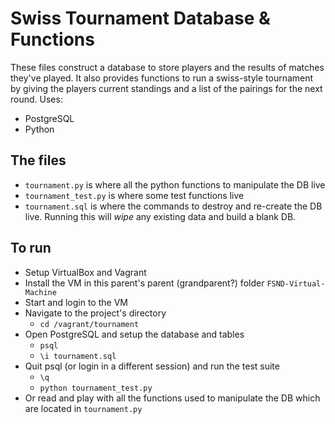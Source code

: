 # Swiss Tournament Database & Functions

These files construct a database to store players and the results of matches they've played. It also provides functions to run a swiss-style tournament by giving the players current standings and a list of the pairings for the next round. Uses:
* PostgreSQL
* Python

## The files
* `tournament.py` is where all the python functions to manipulate the DB live
* `tournament_test.py` is where some test functions live
* `tournament.sql` is where the commands to destroy and re-create the DB live. Running this will *wipe* any existing data and build a blank DB.

## To run
* Setup VirtualBox and Vagrant
* Install the VM in this parent's parent (grandparent?) folder `FSND-Virtual-Machine`
* Start and login to the VM
* Navigate to the project's directory
  * `cd /vagrant/tournament`
* Open PostgreSQL and setup the database and tables
  * `psql`
  * `\i tournament.sql`
* Quit psql (or login in a different session) and run the test suite
  * `\q`
  * `python tournament_test.py`
* Or read and play with all the functions used to manipulate the DB which are located in `tournament.py`
